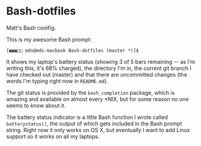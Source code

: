 Bash-dotfiles
=============

Matt's Bash conifig.


This is my awesome Bash prompt:

    [▣▣▣□□ mds@mds-macbook Bash-dotfiles (master *)]$ 


It shows my laptop's battery status (showing 3 of 5 bars remaining -- as I'm writing this, it's 68% charged), the directory I'm in, the current git branch I have checked out (master) and that there are uncommitted changes (the words I'm typing right now in `README.md`).

The git status is provided by the `bash_completion` package, which is amazing and available on almost every \*NIX, but for some reason no one seems to know about it.

The battery status indicator is a little Bash function I wrote called `batterystatus()`, the output of which gets included in the Bash prompt string. Right now it only works on OS X, but eventually I want to add Linux support so it works on all my laptops. 



